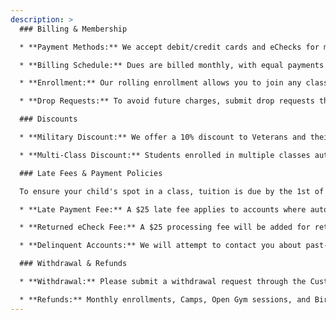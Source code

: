 ```yaml
---
description: >
  ### Billing & Membership

  * **Payment Methods:** We accept debit/credit cards and eChecks for membership fees.

  * **Billing Schedule:** Dues are billed monthly, with equal payments spread across the year to account for months with varying class frequencies.

  * **Enrollment:** Our rolling enrollment allows you to join any class with available spots. Your spot is secured until you submit a drop request.

  * **Drop Requests:** To avoid future charges, submit drop requests through the Customer Portal by the 15th of the month prior to the desired cancellation date.

  ### Discounts

  * **Military Discount:** We offer a 10% discount to Veterans and their families. Please contact us for verification and application.

  * **Multi-Class Discount:** Students enrolled in multiple classes automatically receive a 10% discount.

  ### Late Fees & Payment Policies

  To ensure your child's spot in a class, tuition is due by the 1st of each month.  We appreciate your prompt payment! To avoid a $25 late fee, please settle any outstanding balances by the 5th.  If a balance remains after the 5th, your child will not be able to attend class until the payment is received.  To avoid losing your child's spot entirely, please ensure all balances are paid by the 15th of the month.  Unpaid accounts after this date will result in the spot being offered to someone else.  Please note that tuition fees are due regardless of your child's attendance.

  * **Late Payment Fee:** A $25 late fee applies to accounts where automatic payment fails after 5 days.

  * **Returned eCheck Fee:** A $25 processing fee will be added for returned eChecks.

  * **Delinquent Accounts:** We will attempt to contact you about past-due payments. Enrollments will be dropped if payment is not received by the 15th of the month.

  ### Withdrawal & Refunds

  * **Withdrawal:** Please submit a withdrawal request through the Customer Portal by the 15th of the month prior to your desired end date. No fees apply to withdrawals.

  * **Refunds:** Monthly enrollments, Camps, Open Gym sessions, and Birthday Party registration fees are non-refundable.
---
```

